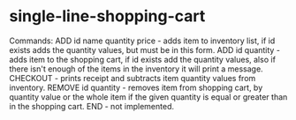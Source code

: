 # single-line-shopping-cart
Commands: 
ADD id name quantity price - adds item to inventory list, if id exists adds the quantity values, but must be in this form.
ADD id quantity - adds item to the shopping cart, if id exists add the quantity values, also if there isn't enough of the items in the inventory it will print a message.
CHECKOUT - prints receipt and subtracts item quantity values from inventory.
REMOVE id quantity - removes item from shopping cart, by quantity value or the whole item if the given quantity is equal or greater than in the shopping cart. 
END - not implemented.